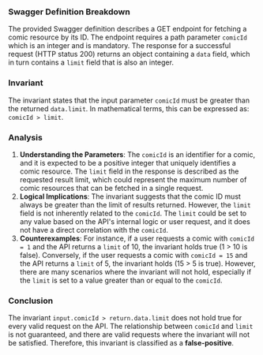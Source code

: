 ### Swagger Definition Breakdown
The provided Swagger definition describes a GET endpoint for fetching a comic resource by its ID. The endpoint requires a path parameter `comicId` which is an integer and is mandatory. The response for a successful request (HTTP status 200) returns an object containing a `data` field, which in turn contains a `limit` field that is also an integer.

### Invariant
The invariant states that the input parameter `comicId` must be greater than the returned `data.limit`. In mathematical terms, this can be expressed as: `comicId > limit`.

### Analysis
1. **Understanding the Parameters**: The `comicId` is an identifier for a comic, and it is expected to be a positive integer that uniquely identifies a comic resource. The `limit` field in the response is described as the requested result limit, which could represent the maximum number of comic resources that can be fetched in a single request.
2. **Logical Implications**: The invariant suggests that the comic ID must always be greater than the limit of results returned. However, the `limit` field is not inherently related to the `comicId`. The `limit` could be set to any value based on the API's internal logic or user request, and it does not have a direct correlation with the `comicId`.
3. **Counterexamples**: For instance, if a user requests a comic with `comicId = 1` and the API returns a `limit` of 10, the invariant holds true (1 > 10 is false). Conversely, if the user requests a comic with `comicId = 15` and the API returns a `limit` of 5, the invariant holds (15 > 5 is true). However, there are many scenarios where the invariant will not hold, especially if the `limit` is set to a value greater than or equal to the `comicId`.

### Conclusion
The invariant `input.comicId > return.data.limit` does not hold true for every valid request on the API. The relationship between `comicId` and `limit` is not guaranteed, and there are valid requests where the invariant will not be satisfied. Therefore, this invariant is classified as a **false-positive**.
